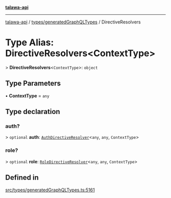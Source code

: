 [**talawa-api**](../../../README.md)

***

[talawa-api](../../../modules.md) / [types/generatedGraphQLTypes](../README.md) / DirectiveResolvers

# Type Alias: DirectiveResolvers\<ContextType\>

\> **DirectiveResolvers**\<`ContextType`\>: `object`

## Type Parameters

• **ContextType** = `any`

## Type declaration

### auth?

\> `optional` **auth**: [`AuthDirectiveResolver`](AuthDirectiveResolver.md)\<`any`, `any`, `ContextType`\>

### role?

\> `optional` **role**: [`RoleDirectiveResolver`](RoleDirectiveResolver.md)\<`any`, `any`, `ContextType`\>

## Defined in

[src/types/generatedGraphQLTypes.ts:5161](https://github.com/PalisadoesFoundation/talawa-api/blob/4b5c74fd36bcfc2e36f3a06b67d517e865c188be/src/types/generatedGraphQLTypes.ts#L5161)
